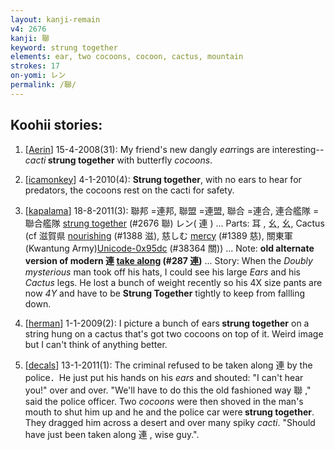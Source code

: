 ```yaml
---
layout: kanji-remain
v4: 2676
kanji: 聯
keyword: strung together
elements: ear, two cocoons, cocoon, cactus, mountain
strokes: 17
on-yomi: レン
permalink: /聯/
---
```


## Koohii stories: 

1) [<a href="http://kanji.koohii.com/profile/Aerin">Aerin</a>] 15-4-2008(31): My friend&#039;s new dangly <em>ear</em>rings are interesting--<em>cacti</em><strong> strung together</strong> with butterfly <em>cocoons</em>.

2) [<a href="http://kanji.koohii.com/profile/icamonkey">icamonkey</a>] 4-1-2010(4): <strong>Strung together</strong>, with no ears to hear for predators, the cocoons rest on the cacti for safety.

3) [<a href="http://kanji.koohii.com/profile/kapalama">kapalama</a>] 18-8-2011(3): 聯邦 =連邦, 聯盟 =連盟, 聯合 =連合, 連合艦隊 =聯合艦隊 <a href="../v4/2676.html">strung together</a> (#2676 聯) レン( 連 ) ... Parts: 耳 , 幺, 幺, Cactus (cf 滋賀県 <a href="../v4/1388.html">nourishing</a> (#1388 滋), 慈しむ <a href="../v4/1389.html">mercy</a> (#1389 慈), 關東軍 (Kwantung Army)<a href="http://kanji.koohii.com/study/kanji/38364">Unicode-0x95dc</a> (#38364 關)) ... Note: <strong>old alternate version of modern 連 <a href="../v4/287.html">take along</a> (#287 連)</strong> ... Story: When the <em>Doubly mysterious</em> man took off his hats, I could see his large <em>Ears</em> and his <em>Cactus</em> legs. He lost a bunch of weight recently so his 4X size pants are now <em>4Y</em> and have to be <strong>Strung Together</strong> tightly to keep from fallling down.

4) [<a href="http://kanji.koohii.com/profile/herman">herman</a>] 1-1-2009(2): I picture a bunch of ears<strong> strung together</strong> on a string hung on a cactus that&#039;s got two cocoons on top of it. Weird image but I can&#039;t think of anything better.

5) [<a href="http://kanji.koohii.com/profile/decals">decals</a>] 13-1-2011(1): The criminal refused to be taken along 連 by the police．He just put his hands on his <em>ears</em> and shouted: &quot;I can&#039;t hear you!&quot; over and over. &quot;We&#039;ll have to do this the old fashioned way 聯 ,&quot; said the police officer. Two <em>cocoons</em> were then shoved in the man&#039;s mouth to shut him up and he and the police car were<strong> strung together</strong>. They dragged him across a desert and over many spiky <em>cacti</em>. &quot;Should have just been taken along 連 , wise guy.&quot;.

